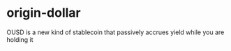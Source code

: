 # origin-dollar
OUSD is a new kind of stablecoin that passively accrues yield while you are holding it
